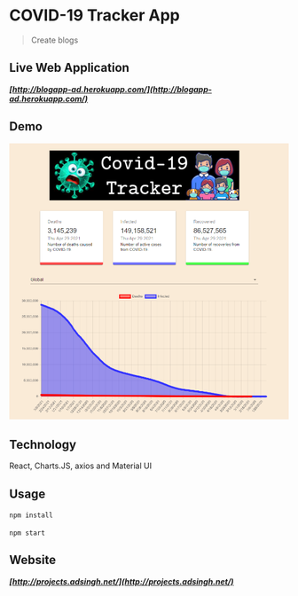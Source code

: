 # COVID-19 Tracker App

> Create blogs

## Live Web Application

***[http://blogapp-ad.herokuapp.com/](http://blogapp-ad.herokuapp.com/)***


## Demo
![Demo](demo.png)



## Technology
React, Charts.JS, axios and Material UI 

## Usage


```
npm install

npm start
```


## Website 

***[http://projects.adsingh.net/](http://projects.adsingh.net/)***

